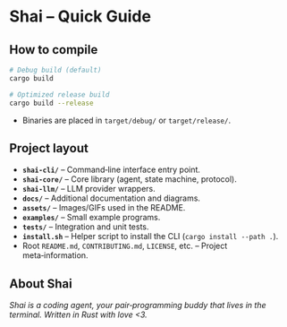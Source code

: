 # Shai – Quick Guide

## How to compile
```bash
# Debug build (default)
cargo build

# Optimized release build
cargo build --release
```
- Binaries are placed in `target/debug/` or `target/release/`.


## Project layout
- **`shai-cli/`** – Command‑line interface entry point.
- **`shai-core/`** – Core library (agent, state machine, protocol).
- **`shai-llm/`** – LLM provider wrappers.
- **`docs/`** – Additional documentation and diagrams.
- **`assets/`** – Images/GIFs used in the README.
- **`examples/`** – Small example programs.
- **`tests/`** – Integration and unit tests.
- **`install.sh`** – Helper script to install the CLI (`cargo install --path .`).
- Root `README.md`, `CONTRIBUTING.md`, `LICENSE`, etc. – Project meta‑information.

## About Shai
*Shai is a coding agent, your pair‑programming buddy that lives in the terminal. Written in Rust with love <3.*
